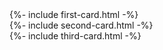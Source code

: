 <!-- text cards and modals -->
<div class="cards mx-auto my-md-4">
  <div class="d-flex justify-content-center section-wrapper row no-gutters my-0">
    <!-- first card -->
    <div class="d-block d-md-flex card-1 mb-1 mb-md-0 mr-md-2">
      {%- include first-card.html -%}
    </div> <!-- end first card -->
    <!-- second card -->
    <div class="d-block d-md-flex card-2 my-1 my-md-0 mx-md-2">
      {%- include second-card.html -%}
    </div> <!-- end second card -->
    <!-- third card -->
    <div class="d-block d-md-flex card-3 mt-1 mt-md-0 ml-md-2">
      {%- include third-card.html -%}
    </div> <!-- end third card -->
  </div>
</div>
